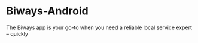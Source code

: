 # Biways-Android
The Biways app is your go-to when you need a reliable local service expert – quickly
